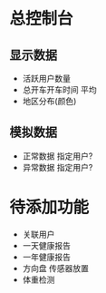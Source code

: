 # 总控制台
## 显示数据
* 活跃用户数量
* 总开车开车时间 平均
* 地区分布(颜色)
## 模拟数据
* 正常数据 指定用户?
* 异常数据 指定用户?


# 待添加功能
* 关联用户
* 一天健康报告
* 一年健康报告
* 方向盘 传感器放置
* 体重检测